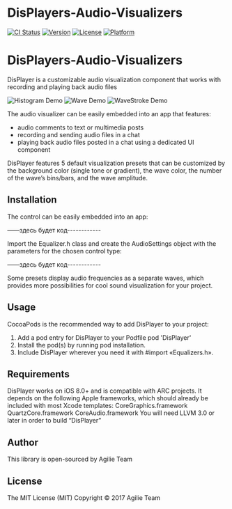 # DisPlayers-Audio-Visualizers

[![CI Status](http://img.shields.io/travis/liptugamichael@gmail.com/DisPlayers-Audio-Visualizers.svg?style=flat)](https://travis-ci.org/liptugamichael@gmail.com/DisPlayers-Audio-Visualizers)
[![Version](https://img.shields.io/cocoapods/v/DisPlayers-Audio-Visualizers.svg?style=flat)](http://cocoapods.org/pods/DisPlayers-Audio-Visualizers)
[![License](https://img.shields.io/cocoapods/l/DisPlayers-Audio-Visualizers.svg?style=flat)](http://cocoapods.org/pods/DisPlayers-Audio-Visualizers)
[![Platform](https://img.shields.io/cocoapods/p/DisPlayers-Audio-Visualizers.svg?style=flat)](http://cocoapods.org/pods/DisPlayers-Audio-Visualizers)

# DisPlayers-Audio-Visualizers
DisPlayer is a customizable audio visualization component that works with recording and playing back audio files

![Histogram Demo](https://cloud.githubusercontent.com/assets/11332192/24103061/c3197d9c-0d86-11e7-8563-335eb32e7a75.gif)
![Wave Demo](https://cloud.githubusercontent.com/assets/11332192/24104119/0ad9faaa-0d8a-11e7-9889-31f5df7a8648.gif)
![WaveStroke Demo](https://cloud.githubusercontent.com/assets/11332192/24104353/b4151578-0d8a-11e7-95f1-d267fab0ac49.gif)


The audio visualizer can be easily embedded into an app that features:
* audio comments to text or multimedia posts
* recording and sending audio files in a chat
* playing back audio files posted in a chat using a dedicated UI component

DisPlayer features 5 default visualization presets that can be customized by the background color (single tone or gradient), the wave color, the number of the wave’s bins/bars, and the wave amplitude.

## Installation

The control can be easily embedded into an app:
 
——здесь будет код------------ 

Import the Equalizer.h class and create the AudioSettings object with the parameters for the chosen control type:

——здесь будет код------------

Some presets display audio frequencies as a separate waves, which provides more possibilities for cool sound visualization for your project.

## Usage

CocoaPods is the recommended way to add DisPlayer to your project:
 
 1. Add a pod entry for DisPlayer to your Podfile pod 'DisPlayer'
 2. Install the pod(s) by running pod installation.
 3. Include DisPlayer wherever you need it with #import «Equalizers.h».

## Requirements

DisPlayer works on iOS 8.0+ and is compatible with ARC projects.
It depends on the following Apple frameworks, which should already be included with most Xcode templates:
CoreGraphics.framework
QuartzCore.framework 
CoreAudio.framework 
You will need LLVM 3.0 or later in order to build “DisPlayer”

## Author

This library is open-sourced by Agilie Team

## License

The MIT License (MIT) Copyright © 2017 Agilie Team
